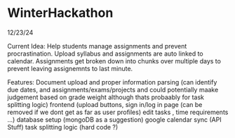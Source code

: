 # WinterHackathon
12/23/24

Current Idea: Help students manage assignments and prevent procrastination. Upload syllabus and assignments are auto linked to calendar. 
Assignments get broken down into chunks over multiple days to prevent leaving assignemnts to last minute. 

Features:
Document upload and proper information parsing (can identify due dates, and assignments/exams/projects and could potentially maake judgement based on grade weight although thats probaably for task splitting logic) 
frontend (upload buttons, sign in/log in page (can be removed if we dont get as far as user profiles) edit tasks , time requirements ...)
database setup (mongoDB as a suggestion)
google calendar sync (API Stuff)
task splitting logic (hard code ?)
